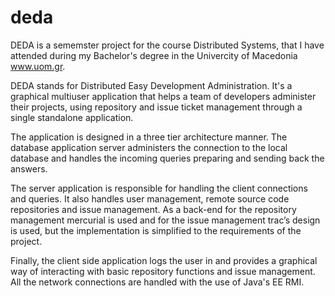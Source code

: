# deda

DEDA is a sememster project for the course Distributed Systems, that I have attended during my Bachelor's degree in the Univercity of Macedonia www.uom.gr.

DEDA stands for Distributed Easy Development Administration. It's a graphical multiuser application that helps a team of developers administer their projects, using repository and issue ticket management through a single standalone application.

The application is designed in a three tier architecture manner. The database application server administers the connection to the local database and handles the incoming queries preparing and sending back the answers.

The server application is responsible for handling the client connections and queries. It also handles user management, remote source code repositories and issue management. As a back-end for the repository management mercurial is used and for the issue management trac’s design is used, but the implementation is simplified to the requirements of the project.

Finally, the client side application logs the user in and provides a graphical way of interacting with basic repository functions and issue management. All the network connections are handled with the use of Java's EE RMI.

